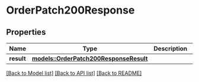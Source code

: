 # OrderPatch200Response

## Properties

Name | Type | Description | Notes
------------ | ------------- | ------------- | -------------
**result** | [**models::OrderPatch200ResponseResult**](_order_patch_200_response_result.md) |  | 

[[Back to Model list]](../README.md#documentation-for-models) [[Back to API list]](../README.md#documentation-for-api-endpoints) [[Back to README]](../README.md)



